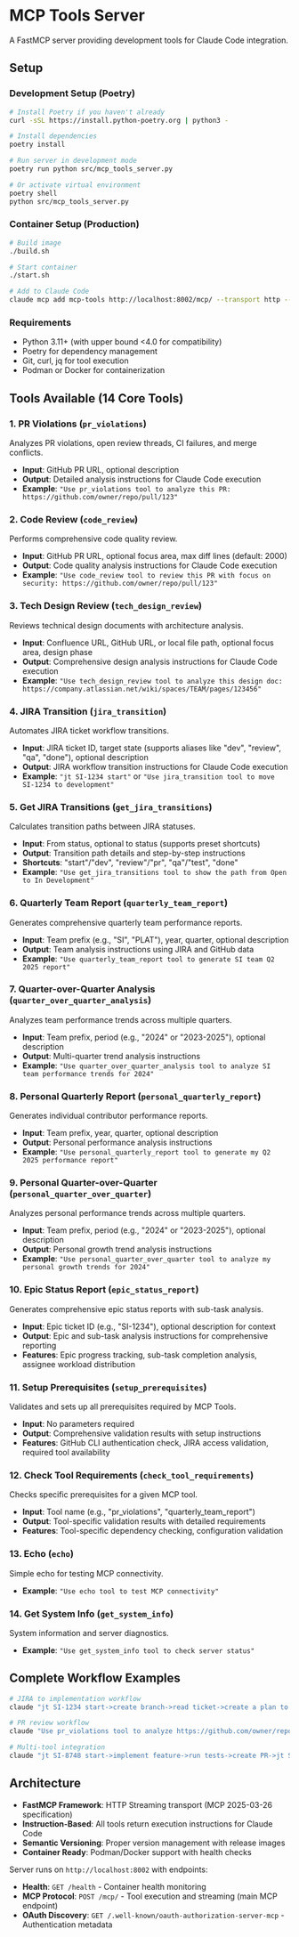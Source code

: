 # MCP Tools Server

A FastMCP server providing development tools for Claude Code integration.

## Setup

### Development Setup (Poetry)

```bash
# Install Poetry if you haven't already
curl -sSL https://install.python-poetry.org | python3 -

# Install dependencies
poetry install

# Run server in development mode
poetry run python src/mcp_tools_server.py

# Or activate virtual environment
poetry shell
python src/mcp_tools_server.py
```

### Container Setup (Production)

```bash
# Build image
./build.sh

# Start container  
./start.sh

# Add to Claude Code
claude mcp add mcp-tools http://localhost:8002/mcp/ --transport http --scope user
```

### Requirements
- Python 3.11+ (with upper bound <4.0 for compatibility)
- Poetry for dependency management
- Git, curl, jq for tool execution
- Podman or Docker for containerization

## Tools Available (14 Core Tools)

### 1. PR Violations (`pr_violations`)
Analyzes PR violations, open review threads, CI failures, and merge conflicts.

- **Input**: GitHub PR URL, optional description
- **Output**: Detailed analysis instructions for Claude Code execution
- **Example**: `"Use pr_violations tool to analyze this PR: https://github.com/owner/repo/pull/123"`

### 2. Code Review (`code_review`)
Performs comprehensive code quality review.

- **Input**: GitHub PR URL, optional focus area, max diff lines (default: 2000)
- **Output**: Code quality analysis instructions for Claude Code execution
- **Example**: `"Use code_review tool to review this PR with focus on security: https://github.com/owner/repo/pull/123"`

### 3. Tech Design Review (`tech_design_review`)
Reviews technical design documents with architecture analysis.

- **Input**: Confluence URL, GitHub URL, or local file path, optional focus area, design phase
- **Output**: Comprehensive design analysis instructions for Claude Code execution
- **Example**: `"Use tech_design_review tool to analyze this design doc: https://company.atlassian.net/wiki/spaces/TEAM/pages/123456"`

### 4. JIRA Transition (`jira_transition`)
Automates JIRA ticket workflow transitions.

- **Input**: JIRA ticket ID, target state (supports aliases like "dev", "review", "qa", "done"), optional description
- **Output**: JIRA workflow transition instructions for Claude Code execution
- **Example**: `"jt SI-1234 start"` or `"Use jira_transition tool to move SI-1234 to development"`

### 5. Get JIRA Transitions (`get_jira_transitions`)
Calculates transition paths between JIRA statuses.

- **Input**: From status, optional to status (supports preset shortcuts)
- **Output**: Transition path details and step-by-step instructions
- **Shortcuts**: "start"/"dev", "review"/"pr", "qa"/"test", "done"
- **Example**: `"Use get_jira_transitions tool to show the path from Open to In Development"`

### 6. Quarterly Team Report (`quarterly_team_report`)
Generates comprehensive quarterly team performance reports.

- **Input**: Team prefix (e.g., "SI", "PLAT"), year, quarter, optional description
- **Output**: Team analysis instructions using JIRA and GitHub data
- **Example**: `"Use quarterly_team_report tool to generate SI team Q2 2025 report"`

### 7. Quarter-over-Quarter Analysis (`quarter_over_quarter_analysis`)
Analyzes team performance trends across multiple quarters.

- **Input**: Team prefix, period (e.g., "2024" or "2023-2025"), optional description
- **Output**: Multi-quarter trend analysis instructions
- **Example**: `"Use quarter_over_quarter_analysis tool to analyze SI team performance trends for 2024"`

### 8. Personal Quarterly Report (`personal_quarterly_report`)
Generates individual contributor performance reports.

- **Input**: Team prefix, year, quarter, optional description
- **Output**: Personal performance analysis instructions
- **Example**: `"Use personal_quarterly_report tool to generate my Q2 2025 performance report"`

### 9. Personal Quarter-over-Quarter (`personal_quarter_over_quarter`)
Analyzes personal performance trends across multiple quarters.

- **Input**: Team prefix, period (e.g., "2024" or "2023-2025"), optional description
- **Output**: Personal growth trend analysis instructions
- **Example**: `"Use personal_quarter_over_quarter tool to analyze my personal growth trends for 2024"`

### 10. Epic Status Report (`epic_status_report`)
Generates comprehensive epic status reports with sub-task analysis.

- **Input**: Epic ticket ID (e.g., "SI-1234"), optional description for context
- **Output**: Epic and sub-task analysis instructions for comprehensive reporting
- **Features**: Epic progress tracking, sub-task completion analysis, assignee workload distribution

### 11. Setup Prerequisites (`setup_prerequisites`)
Validates and sets up all prerequisites required by MCP Tools.

- **Input**: No parameters required
- **Output**: Comprehensive validation results with setup instructions
- **Features**: GitHub CLI authentication check, JIRA access validation, required tool availability

### 12. Check Tool Requirements (`check_tool_requirements`)
Checks specific prerequisites for a given MCP tool.

- **Input**: Tool name (e.g., "pr_violations", "quarterly_team_report")
- **Output**: Tool-specific validation results with detailed requirements
- **Features**: Tool-specific dependency checking, configuration validation

### 13. Echo (`echo`)
Simple echo for testing MCP connectivity.

- **Example**: `"Use echo tool to test MCP connectivity"`

### 14. Get System Info (`get_system_info`)
System information and server diagnostics.

- **Example**: `"Use get_system_info tool to check server status"`

## Complete Workflow Examples

```bash
# JIRA to implementation workflow
claude "jt SI-1234 start->create branch->read ticket->create a plan to implement ticket spec"

# PR review workflow  
claude "Use pr_violations tool to analyze https://github.com/owner/repo/pull/123->create todo list->fix violations"

# Multi-tool integration
claude "jt SI-8748 start->implement feature->run tests->create PR->jt SI-8748 review->merge->jt SI-8748 done"
```

## Architecture

- **FastMCP Framework**: HTTP Streaming transport (MCP 2025-03-26 specification)
- **Instruction-Based**: All tools return execution instructions for Claude Code
- **Semantic Versioning**: Proper version management with release images
- **Container Ready**: Podman/Docker support with health checks

Server runs on `http://localhost:8002` with endpoints:
- **Health**: `GET /health` - Container health monitoring
- **MCP Protocol**: `POST /mcp/` - Tool execution and streaming (main MCP endpoint)
- **OAuth Discovery**: `GET /.well-known/oauth-authorization-server-mcp` - Authentication metadata
